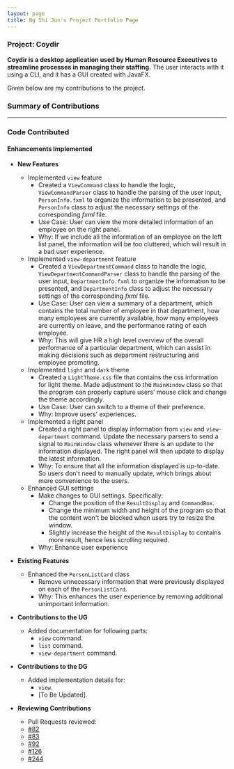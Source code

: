 ```yaml
---
layout: page
title: Ng Shi Jun's Project Portfolio Page
---
```


### Project: Coydir

**Coydir is a desktop application used by Human Resource Executives to streamline processes in managing their staffing.** The user interacts with it using a CLI, and it has a GUI created with JavaFX.

Given below are my contributions to the project.

### Summary of Contributions

---

### Code Contributed

#### Enhancements Implemented

- **New Features**
  - Implemented `view` feature
    - Created a `ViewCommand` class to handle the logic, `ViewCommandParser` class to handle the parsing of the user input, `PersonInfo.fxml` to organize the information to be presented, and `PersonInfo` class to adjust the necessary settings of the corresponding _fxml_ file.
    - Use Case: User can view the more detailed information of an employee on the right panel.
    - Why: If we include all the information of an employee on the left list panel, the information will be too cluttered, which will result in a bad user experience.
  - Implemented `view-department` feature
    - Created a `ViewDepartmentCommand` class to handle the logic, `ViewDepartmentCommandParser` class to handle the parsing of the user input, `DepartmentInfo.fxml` to organize the information to be presented, and `DepartmentInfo` class to adjust the necessary settings of the corresponding _fxml_ file.
    - Use Case: User can view a summary of a department, which contains the total number of employee in that department, how many employees are currently available, how many employees are currently on leave, and the performance rating of each employee.
    - Why: This will give HR a high level overview of the overall performance of a particular department, which can assist in making decisions such as department restructuring and employee promoting.
  - Implemented `light` and `dark` theme
    - Created a `LightTheme.css` file that contains the css information for light theme. Made adjustment to the `MainWindow` class so that the program can properly capture users' mouse click and change the theme accordingly.
    - Use Case: User can switch to a theme of their preference.
    - Why: Improve users' experiences.
  - Implemented a right panel
    - Created a right panel to display information from `view` and `view-department` command. Update the necessary parsers to send a signal to `MainWindow` class whenever there is an update to the information displayed. The right panel will then update to display the latest information.
    - Why: To ensure that all the information displayed is up-to-date. So users don't need to manually update, which brings about more convenience to the users.
  - Enhanced GUI settings
    - Make changes to GUI settings. Specifically:
      - Change the position of the `ResultDisplay` and `CommandBox`.
      - Change the minimum width and height of the program so that the content won't be blocked when users try to resize the window.
      - Slightly increase the height of the `ResultDisplay` to contains more result, hence less scrolling required.
    - Why: Enhance user experience
- **Existing Features**
  - Enhanced the `PersonListCard` class
    - Remove unnecessary information that were previously displayed on each of the `PersonListCard`.
    - Why: This enhances the user experience by removing additional unimportant information.

- **Contributions to the UG**
  - Added documentation for following parts:
    - `view` command.
    - `list` command.
    - `view-department` command.

- **Contributions to the DG**
  - Added implementation details for:
    - `view`.
    - [To Be Updated].

- **Reviewing Contributions**
  - Pull Requests reviewed:
  - [#82](https://github.com/AY2223S1-CS2103T-T15-1/tp/pull/82)
  - [#83](https://github.com/AY2223S1-CS2103T-T15-1/tp/pull/83)
  - [#92](https://github.com/AY2223S1-CS2103T-T15-1/tp/pull/92)
  - [#126](https://github.com/AY2223S1-CS2103T-T15-1/tp/pull/126)
  - [#244](https://github.com/AY2223S1-CS2103T-T15-1/tp/pull/244)
